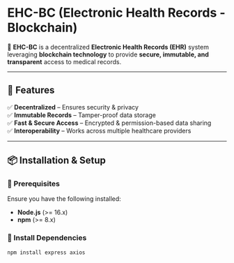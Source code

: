 # **EHC-BC (Electronic Health Records - Blockchain)**  

📌 **EHC-BC** is a decentralized **Electronic Health Records (EHR)** system leveraging **blockchain technology** to provide **secure, immutable, and transparent** access to medical records.  

---

## **🚀 Features**
✅ **Decentralized** – Ensures security & privacy  
✅ **Immutable Records** – Tamper-proof data storage  
✅ **Fast & Secure Access** – Encrypted & permission-based data sharing  
✅ **Interoperability** – Works across multiple healthcare providers  

---

## **📦 Installation & Setup**
### **🔹 Prerequisites**
Ensure you have the following installed:  
- **Node.js** (>= 16.x)  
- **npm** (>= 8.x)  

### **🔹 Install Dependencies**
```bash
npm install express axios
